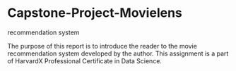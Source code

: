 # Capstone-Project-Movielens
recommendation system

The purpose of this report is to introduce the reader to the movie recommendation system developed by the author. 
This assignment is a part of HarvardX Professional Certificate in Data Science.
